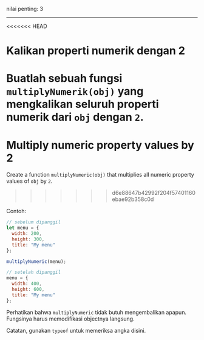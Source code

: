 nilai penting: 3

---

<<<<<<< HEAD
# Kalikan properti numerik dengan 2

Buatlah sebuah fungsi `multiplyNumerik(obj)` yang mengkalikan seluruh properti numerik dari `obj` dengan `2`.
=======
# Multiply numeric property values by 2

Create a function `multiplyNumeric(obj)` that multiplies all numeric property values of `obj` by `2`.
>>>>>>> d6e88647b42992f204f57401160ebae92b358c0d

Contoh:

```js
// sebelum dipanggil
let menu = {
  width: 200,
  height: 300,
  title: "My menu"
};

multiplyNumeric(menu);

// setelah dipanggil
menu = {
  width: 400,
  height: 600,
  title: "My menu"
};
```

Perhatikan bahwa `multiplyNumeric` tidak butuh mengembalikan apapun. Fungsinya harus memodifikasi objectnya langsung.

Catatan, gunakan `typeof` untuk memeriksa angka disini.



